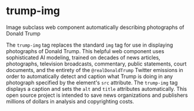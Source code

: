 # trump-img
Image subclass web component automatically describing photographs of Donald Trump

The `trump-img` tag replaces the standard `img` tag for use in
displaying photographs of Donald Trump. This helpful web component
uses sophisticated AI modeling, trained on decades of news articles,
photographs, television broadcasts, commentary, public statements, court
documents, and the entirety of the `@realDonaldTrump` Twitter emissions
in order to automatically detect and caption what Trump is doing in any
photograph specified by the element's `src` attribute. The `trump-img`
tag displays a caption and sets the `alt` and `title` attributes automatically.
This open source project is intended to save news organizations and publishers
millions of dollars in analysis and copyrighting costs.
 